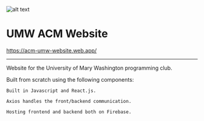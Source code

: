 ![alt text](https://github.com/KoboldAdvocate/umw-acm-website/blob/master/src/assets/acmlogo.png "UMW ACM Logo") 
# UMW ACM Website

https://acm-umw-website.web.app/

---
Website for the University of Mary Washington programming club.

Built from scratch using the following components:

```
Built in Javascript and React.js.

Axios handles the front/backend communication.

Hosting frontend and backend both on Firebase.
```

